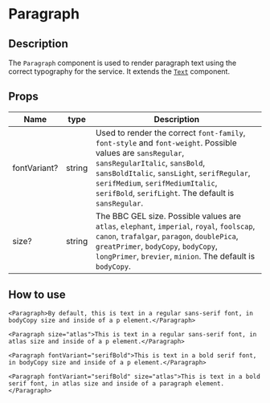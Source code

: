 # Paragraph

## Description

The `Paragraph` component is used to render paragraph text using the correct typography for the service. It extends the [`Text`](../Text/README.md) component.

## Props

| Name         | type   | Description                                                                                                                                                                                                                                                                               |
| ------------ | ------ | ----------------------------------------------------------------------------------------------------------------------------------------------------------------------------------------------------------------------------------------------------------------------------------------- |
| fontVariant? | string | Used to render the correct `font-family`, `font-style` and `font-weight`. Possible values are `sansRegular`, `sansRegularItalic`, `sansBold`, `sansBoldItalic`, `sansLight`, `serifRegular`, `serifMedium`, `serifMediumItalic`, `serifBold`, `serifLight`. The default is `sansRegular`. |
| size?        | string | The BBC GEL size. Possible values are `atlas`, `elephant`, `imperial`, `royal`, `foolscap`, `canon`, `trafalgar`, `paragon`, `doublePica`, `greatPrimer`, `bodyCopy`, `bodyCopy`, `longPrimer`, `brevier`, `minion`. The default is `bodyCopy`.                                           |

## How to use

```tsx
<Paragraph>By default, this is text in a regular sans-serif font, in bodyCopy size and inside of a p element.</Paragraph>

<Paragraph size="atlas">This is text in a regular sans-serif font, in atlas size and inside of a p element.</Paragraph>

<Paragraph fontVariant="serifBold">This is text in a bold serif font, in bodyCopy size and inside of a p element.</Paragraph>

<Paragraph fontVariant="serifBold" size="atlas">This is text in a bold serif font, in atlas size and inside of a paragraph element.</Paragraph>
```
